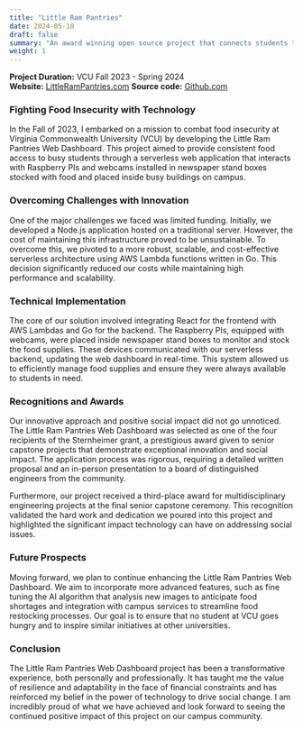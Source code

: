 ```yaml
---
title: "Little Ram Pantries"
date: 2024-05-10
draft: false
summary: "An award winning open source project that connects students to free food through newspaper stands on campus."
weight: 1
---
```


**Project Duration:** VCU Fall 2023 - Spring 2024  
**Website:** [LittleRamPantries.com](http://LittleRamPantries.com)
**Source code:** [Github.com](https://github.com/joshuahayesVCU/LittleRamPantries)

### Fighting Food Insecurity with Technology

In the Fall of 2023, I embarked on a mission to combat food insecurity at Virginia Commonwealth University (VCU) by developing the Little Ram Pantries Web Dashboard. This project aimed to provide consistent food access to busy students through a serverless web application that interacts with Raspberry PIs and webcams installed in newspaper stand boxes stocked with food and placed inside busy buildings on campus.

### Overcoming Challenges with Innovation

One of the major challenges we faced was limited funding. Initially, we developed a Node.js application hosted on a traditional server. However, the cost of maintaining this infrastructure proved to be unsustainable. To overcome this, we pivoted to a more robust, scalable, and cost-effective serverless architecture using AWS Lambda functions written in Go. This decision significantly reduced our costs while maintaining high performance and scalability.

### Technical Implementation

The core of our solution involved integrating React for the frontend with AWS Lambdas and Go for the backend. The Raspberry PIs, equipped with webcams, were placed inside newspaper stand boxes to monitor and stock the food supplies. These devices communicated with our serverless backend, updating the web dashboard in real-time. This system allowed us to efficiently manage food supplies and ensure they were always available to students in need.

### Recognitions and Awards

Our innovative approach and positive social impact did not go unnoticed. The Little Ram Pantries Web Dashboard was selected as one of the four recipients of the Sternheimer grant, a prestigious award given to senior capstone projects that demonstrate exceptional innovation and social impact. The application process was rigorous, requiring a detailed written proposal and an in-person presentation to a board of distinguished engineers from the community.

Furthermore, our project received a third-place award for multidisciplinary engineering projects at the final senior capstone ceremony. This recognition validated the hard work and dedication we poured into this project and highlighted the significant impact technology can have on addressing social issues.

### Future Prospects

Moving forward, we plan to continue enhancing the Little Ram Pantries Web Dashboard. We aim to incorporate more advanced features, such as fine tuning the AI algorithm that analysis new images to anticipate food shortages and integration with campus services to streamline food restocking processes. Our goal is to ensure that no student at VCU goes hungry and to inspire similar initiatives at other universities.

### Conclusion

The Little Ram Pantries Web Dashboard project has been a transformative experience, both personally and professionally. It has taught me the value of resilience and adaptability in the face of financial constraints and has reinforced my belief in the power of technology to drive social change. I am incredibly proud of what we have achieved and look forward to seeing the continued positive impact of this project on our campus community.